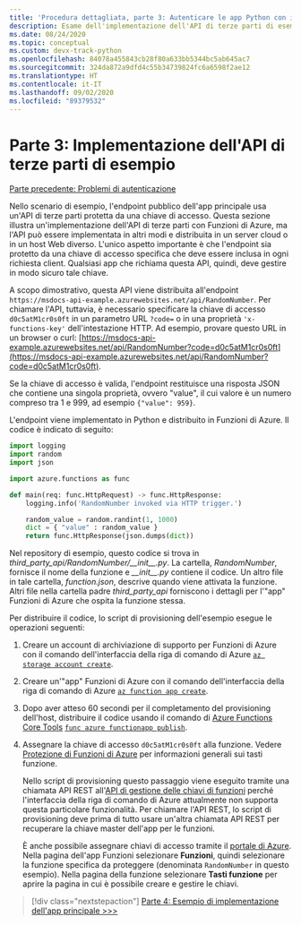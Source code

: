 ```yaml
---
title: 'Procedura dettagliata, parte 3: Autenticare le app Python con i servizi di Azure'
description: Esame dell'implementazione dell'API di terze parti di esempio con Funzioni di Azure e come l'endpoint viene protetto con una chiave di accesso.
ms.date: 08/24/2020
ms.topic: conceptual
ms.custom: devx-track-python
ms.openlocfilehash: 84078a455843cb28f80a633bb5344bc5ab645ac7
ms.sourcegitcommit: 324da872a9dfd4c55b34739824fc6a6598f2ae12
ms.translationtype: HT
ms.contentlocale: it-IT
ms.lasthandoff: 09/02/2020
ms.locfileid: "89379532"
---
```

# <a name="part-3-example-third-party-api-implementation"></a>Parte 3: Implementazione dell'API di terze parti di esempio

[Parte precedente: Problemi di autenticazione](walkthrough-tutorial-authentication-02.md)

Nello scenario di esempio, l'endpoint pubblico dell'app principale usa un'API di terze parti protetta da una chiave di accesso. Questa sezione illustra un'implementazione dell'API di terze parti con Funzioni di Azure, ma l'API può essere implementata in altri modi e distribuita in un server cloud o in un host Web diverso. L'unico aspetto importante è che l'endpoint sia protetto da una chiave di accesso specifica che deve essere inclusa in ogni richiesta client. Qualsiasi app che richiama questa API, quindi, deve gestire in modo sicuro tale chiave.

A scopo dimostrativo, questa API viene distribuita all'endpoint `https://msdocs-api-example.azurewebsites.net/api/RandomNumber`. Per chiamare l'API, tuttavia, è necessario specificare la chiave di accesso `d0c5atM1cr0s0ft` in un parametro URL `?code=` o in una proprietà `'x-functions-key'` dell'intestazione HTTP. Ad esempio, provare questo URL in un browser o curl: [https://msdocs-api-example.azurewebsites.net/api/RandomNumber?code=d0c5atM1cr0s0ft](https://msdocs-api-example.azurewebsites.net/api/RandomNumber?code=d0c5atM1cr0s0ft).

Se la chiave di accesso è valida, l'endpoint restituisce una risposta JSON che contiene una singola proprietà, ovvero "value", il cui valore è un numero compreso tra 1 e 999, ad esempio `{"value": 959}`.

L'endpoint viene implementato in Python e distribuito in Funzioni di Azure. Il codice è indicato di seguito:

```python
import logging
import random
import json

import azure.functions as func

def main(req: func.HttpRequest) -> func.HttpResponse:
    logging.info('RandomNumber invoked via HTTP trigger.')

    random_value = random.randint(1, 1000)
    dict = { "value" : random_value }
    return func.HttpResponse(json.dumps(dict))
```

Nel repository di esempio, questo codice si trova in *third_party_api/RandomNumber/\_\_init\_\_.py*. La cartella, *RandomNumber*, fornisce il nome della funzione e *\_\_init\_\_.py* contiene il codice. Un altro file in tale cartella, *function.json*, descrive quando viene attivata la funzione. Altri file nella cartella padre *third_party_api* forniscono i dettagli per l'"app" Funzioni di Azure che ospita la funzione stessa.

Per distribuire il codice, lo script di provisioning dell'esempio esegue le operazioni seguenti:

1. Creare un account di archiviazione di supporto per Funzioni di Azure con il comando dell'interfaccia della riga di comando di Azure [`az storage account create`](/cli/azure/storage/account?view=azure-cli-latest#az-storage-account-create).

1. Creare un'"app" Funzioni di Azure con il comando dell'interfaccia della riga di comando di Azure [`az function app create`](/cli/azure/functionapp?view=azure-cli-latest#az-functionapp-create).

1. Dopo aver atteso 60 secondi per il completamento del provisioning dell'host, distribuire il codice usando il comando di [Azure Functions Core Tools](/azure/azure-functions/functions-run-local?tabs=linux%2Ccsharp%2Cbash) [`func azure functionapp publish`](/azure/azure-functions/functions-run-local?tabs=linux%2Ccsharp%2Cbash#project-file-deployment).

1. Assegnare la chiave di accesso `d0c5atM1cr0s0ft` alla funzione. Vedere [Protezione di Funzioni di Azure](/azure/azure-functions/security-concepts) per informazioni generali sui tasti funzione.

    Nello script di provisioning questo passaggio viene eseguito tramite una chiamata API REST all'[API di gestione delle chiavi di funzioni](https://github.com/Azure/azure-functions-host/wiki/Key-management-API) perché l'interfaccia della riga di comando di Azure attualmente non supporta questa particolare funzionalità. Per chiamare l'API REST, lo script di provisioning deve prima di tutto usare un'altra chiamata API REST per recuperare la chiave master dell'app per le funzioni.

    È anche possibile assegnare chiavi di accesso tramite il [portale di Azure](https://portal.azure.com). Nella pagina dell'app Funzioni selezionare **Funzioni**, quindi selezionare la funzione specifica da proteggere (denominata `RandomNumber` in questo esempio). Nella pagina della funzione selezionare **Tasti funzione** per aprire la pagina in cui è possibile creare e gestire le chiavi.

> [!div class="nextstepaction"]
> [Parte 4: Esempio di implementazione dell'app principale >>>](walkthrough-tutorial-authentication-04.md)
